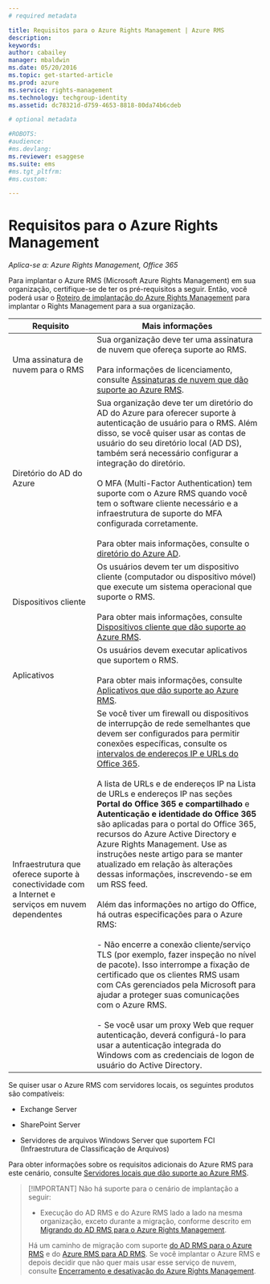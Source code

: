 ```yaml
---
# required metadata

title: Requisitos para o Azure Rights Management | Azure RMS
description:
keywords:
author: cabailey
manager: mbaldwin
ms.date: 05/20/2016
ms.topic: get-started-article
ms.prod: azure
ms.service: rights-management
ms.technology: techgroup-identity
ms.assetid: dc78321d-d759-4653-8818-80da74b6cdeb

# optional metadata

#ROBOTS:
#audience:
#ms.devlang:
ms.reviewer: esaggese
ms.suite: ems
#ms.tgt_pltfrm:
#ms.custom:

---
```


# Requisitos para o Azure Rights Management

*Aplica-se a: Azure Rights Management, Office 365*


Para implantar o Azure RMS (Microsoft Azure Rights Management) em sua organização, certifique-se de ter os pré-requisitos a seguir. Então, você poderá usar o [Roteiro de implantação do Azure Rights Management](../plan-design/deployment-roadmap.md) para implantar o Rights Management para a sua organização.

|Requisito|Mais informações|
|---------------|--------------------|
|Uma assinatura de nuvem para o RMS|Sua organização deve ter uma assinatura de nuvem que ofereça suporte ao RMS.<br /><br />Para informações de licenciamento, consulte [Assinaturas de nuvem que dão suporte ao Azure RMS](requirements-subscriptions.md).|
|Diretório do AD do Azure|Sua organização deve ter um diretório do AD do Azure para oferecer suporte à autenticação de usuário para o RMS. Além disso, se você quiser usar as contas de usuário do seu diretório local (AD DS), também será necessário configurar a integração do diretório.<br /><br />O MFA (Multi-Factor Authentication) tem suporte com o Azure RMS quando você tem o software cliente necessário e a infraestrutura de suporte do MFA configurada corretamente.<br /><br />Para obter mais informações, consulte o [diretório do Azure AD](requirements-azure-ad.md).|
|Dispositivos cliente|Os usuários devem ter um dispositivo cliente (computador ou dispositivo móvel) que execute um sistema operacional que suporte o RMS.<br /><br />Para obter mais informações, consulte [Dispositivos cliente que dão suporte ao Azure RMS](requirements-client-devices.md).|
|Aplicativos|Os usuários devem executar aplicativos que suportem o RMS.<br /><br />Para obter mais informações, consulte [Aplicativos que dão suporte ao Azure RMS](requirements-applications.md).|
|Infraestrutura que oferece suporte à conectividade com a Internet e serviços em nuvem dependentes|Se você tiver um firewall ou dispositivos de interrupção de rede semelhantes que devem ser configurados para permitir conexões específicas, consulte os [intervalos de endereços IP e URLs do Office 365](https://support.office.com/en-US/article/Office-365-URLs-and-IP-address-ranges-8548a211-3fe7-47cb-abb1-355ea5aa88a2).<br /><br />A lista de URLs e de endereços IP na Lista de URLs e endereços IP nas seções **Portal do Office 365 e compartilhado** e **Autenticação e identidade do Office 365** são aplicadas para o portal do Office 365, recursos do Azure Active Directory e Azure Rights Management. Use as instruções neste artigo para se manter atualizado em relação às alterações dessas informações, inscrevendo-se em um RSS feed.<br /><br />Além das informações no artigo do Office, há outras especificações para o Azure RMS:<br /><br />- Não encerre a conexão cliente/serviço TLS (por exemplo, fazer inspeção no nível de pacote). Isso interrompe a fixação de certificado que os clientes RMS usam com CAs gerenciados pela Microsoft para ajudar a proteger suas comunicações com o Azure RMS.<br /><br />- Se você usar um proxy Web que requer autenticação, deverá configurá-lo para usar a autenticação integrada do Windows com as credenciais de logon de usuário do Active Directory.|

Se quiser usar o Azure RMS com servidores locais, os seguintes produtos são compatíveis:

-   Exchange Server

-   SharePoint Server

-   Servidores de arquivos Windows Server que suportem FCI (Infraestrutura de Classificação de Arquivos)

Para obter informações sobre os requisitos adicionais do Azure RMS para este cenário, consulte [Servidores locais que dão suporte ao Azure RMS](requirements-servers.md).

> [!IMPORTANT] Não há suporte para o cenário de implantação a seguir:
> 
> -   Execução do AD RMS e do Azure RMS lado a lado na mesma organização, exceto durante a migração, conforme descrito em [Migrando do AD RMS para o Azure Rights Management](../plan-design/migrate-from-ad-rms-to-azure-rms.md).
> 
> Há um caminho de migração com suporte [do AD RMS para o Azure RMS](http://technet.microsoft.com/library/Dn858447.aspx) e do [Azure RMS para AD RMS](http://msdn.microsoft.com/library/azure/dn629429.aspx). Se você implantar o Azure RMS e depois decidir que não quer mais usar esse serviço de nuvem, consulte [Encerramento e desativação do Azure Rights Management](../deploy-use/decommission-deactivate.md).





<!--HONumber=May16_HO3-->


